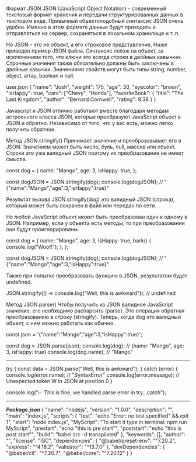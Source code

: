 Формат JSON
JSON (JavaScript Object Notation) - современный текстовый формат хранения и передачи структурированных данных в текстовом виде. Привычный объектоподобный синтаксис JSON очень удобен. Именно в этом формате данные будут приходить и отправляться на сервер, сохраняться в локальном хранилище и т. п.

Но JSON - это не объект, а его строковое представление. Ниже приведен пример JSON файла. Синтаксис похож на объект, за исключением того, что ключи это всегда строки в двойных кавычках. Строчные значения также обязательно должны быть заключены в двойные кавычки. Значениями свойств могут быть типы string, number, object, array, boolean и null.

user.json
{
  "name": "Josh",
  "weight": 175,
  "age": 30,
  "eyecolor": "brown",
  "isHappy": true,
  "cars": ["Chevy", "Honda"],
  "favoriteBook": {
    "title": "The Last Kingdom",
    "author": "Bernard Cornwell",
    "rating": 8.38
  }
}

Javascript и JSON отлично работают вместе благодаря методам встроенного класса JSON, которые преобразуют JavaScript объект в JSON и обратно. Независимо от того, что у вас есть, можно легко получить обратное.

Метод JSON.stringify()
Принимает значение и преобразовывает его в JSON. Значением может быть число, буль, null, массив или обьект. Строки это уже валидный JSON поэтому их преобразование не имеет смысла.

const dog = {
  name: "Mango",
  age: 3,
  isHappy: true,
};

const dogJSON = JSON.stringify(dog);
console.log(dogJSON); // "{"name":"Mango","age":3,"isHappy":true}"

Результат вызова JSON.stringify(dog) это валидный JSON (строка), который может быть сохранен в файл или передан по сети.

Не любой JavaScript объект может быть преобразован один к одному в JSON. Например, если у объекта есть методы, то при преобразовании они будут проигнорированы.

const dog = {
  name: "Mango",
  age: 3,
  isHappy: true,
  bark() {
    console.log("Woof!");
  },
};

const dogJSON = JSON.stringify(dog);
console.log(dogJSON); // "{"name":"Mango","age":3,"isHappy":true}"

Также при попытке преобразовать функцию в JSON, результатом будет undefined.

JSON.stringify(() => console.log("Well, this is awkward")); // undefined

Метод JSON.parse()
Чтобы получить из JSON валидное JavaScript значение, его необходимо распарсить (parse). Это операция обратная преобразованию в строку (stringify). Теперь, когда dog это валидный объект, с ним можно работать как обычно.

const json = '{"name":"Mango","age":3,"isHappy":true}';

const dog = JSON.parse(json);
console.log(dog); // {name: "Mango", age: 3, isHappy: true}
console.log(dog.name); // "Mango"
________________________________________
try {
  const data = JSON.parse("Well, this is awkward");
} catch (error) {
  console.log(error.name); // "SyntaxError"
  console.log(error.message); // Unexpected token W in JSON at position 0
}

console.log("✅ This is fine, we handled parse error in try...catch");
___________________________________________
***Package.json***
{
  "name": "nodejs",
  "version": "1.0.0",
  "description": "",
  "main": "index.js",
  "scripts": {
    "test": "echo \"Error: no test specified\" && exit 1",
    "start": "node index.js",
    "MyScript": "To start it type in terminal: npm run MyScript",
    "prestart": "echo \"this is pre start\"",
    "poststart": "echo \"this is post start\"",
    "build": "babel src -d transpilated"
  },
  "keywords": [],
  "author": "",
  "license": "ISC",
  "dependencies": {
    "@babel/preset-env": "^7.20.2",
    "express": "^4.18.2",
    "validator": "^13.7.0"
  },
  "devDependencies": {
    "@babel/cli": "^7.20.7",
    "@babel/core": "^7.20.12"
  }
}
